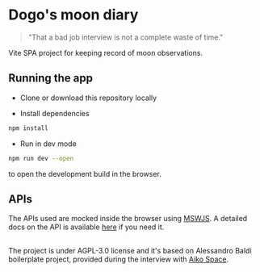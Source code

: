 # Dogo's moon diary

> "That a bad job interview is not a complete waste of time."

Vite SPA project for keeping record of moon observations. 

## Running the app

- Clone or download this repository locally

- Install dependencies

```bash
npm install
```

- Run in dev mode

```bash
npm run dev --open
```

to open the development build in the browser.

## APIs

The APIs used are mocked inside the browser using [MSWJS](https://mswjs.io/). 
A detailed docs on the API is available [here](src/mocks/README.md) if you need it.

##
The project is under AGPL-3.0 license and it's based on Alessandro Baldi boilerplate project, provided during the interview with [Aiko Space](https://aikospace.com/).
